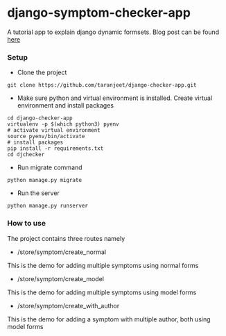 # django-symptom-checker-app

A tutorial app to explain django dynamic formsets. Blog post can be found [here](https://medium.com/@taranjeet/adding-forms-dynamically-to-a-django-formset-375f1090c2b0)

### Setup

* Clone the project

```
git clone https://github.com/taranjeet/django-checker-app.git
```

* Make sure python and virtual environment is installed. Create virtual environment and install packages

```
cd django-checker-app
virtualenv -p $(which python3) pyenv
# activate virtual environment
source pyenv/bin/activate
# install packages
pip install -r requirements.txt
cd djchecker
```

* Run migrate command

```
python manage.py migrate
```

* Run the server

```
python manage.py runserver
```

### How to use

The project contains three routes namely

* /store/symptom/create_normal

This is the demo for adding multiple symptoms using normal forms

* /store/symptom/create_model

This is the demo for adding multiple symptoms using model forms

* /store/symptom/create_with_author

This is the demo for adding a symptom with multiple author, both using model forms
